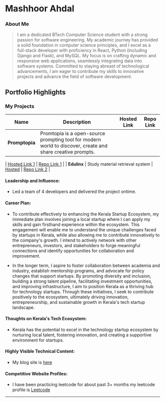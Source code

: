 # Mashhoor Ahdal 

### About Me

> I am a dedicated BTech Computer Science student with a strong passion for software engineering. My academic journey has provided a solid foundation in computer science principles, and I excel as a full-stack developer with proficiency in React, Python (including Django and Flask), and MySQL. My focus is on crafting dynamic and responsive web applications, seamlessly integrating data into software systems. Committed to staying abreast of technological advancements, I am eager to contribute my skills to innovative projects and advance the field of software development.




## Portfolio Highlights

### My Projects

| Name                | Description                                                               | Hosted Link                              | Repo Link                                                      |
|---------------------|---------------------------------------------------------------------------|------------------------------------------|----------------------------------------------------------------|
| **Promptopia**  | Promtopia is a open-source prompting tool for modern world to discover, create and share creative prompts.

| [Hosted Link 1](https://example.com)    | [Repo Link 1](https://github.com/mashhoorahdal/promptopia)             |
| **Edulinx**  | Study material retrieval system                                            | [Hosted](https://edulinx.vercel.app)    | [Repo Link 2](https://github.com/mashhoorahdal/edulinx)             |

#### Leadership and Influence:

- Led a team of 4 developers and delivered the project ontime.


#### Career Plan:

- To contribute effectively to enhancing the Kerala Startup Ecosystem, my immediate plan involves joining a local startup where I can apply my skills and gain firsthand experience within the ecosystem. This engagement will enable me to understand the unique challenges faced by startups in Kerala, while also allowing me to contribute innovatively to the company's growth. I intend to actively network with other entrepreneurs, investors, and stakeholders to forge meaningful connections and identify opportunities for collaboration and improvement.

- In the longer term, I aspire to foster collaboration between academia and industry, establish mentorship programs, and advocate for policy changes that support startups. By promoting diversity and inclusion, building a strong talent pipeline, facilitating investment opportunities, and improving infrastructure, I aim to position Kerala as a thriving hub for technology startups. Through these initiatives, I seek to contribute positively to the ecosystem, ultimately driving innovation, entrepreneurship, and sustainable growth in Kerala's tech startup landscape.
#### Thoughts on Kerala's Tech Ecosystem:

- Kerala has the potential to excel in the technology startup ecosystem by nurturing local talent, fostering innovation, and creating a supportive environment for startups.

#### Highly Visible Technical Content:

- My blog site is [here](https://mashhoor.vercel.app) 



#### Competitive Website Profiles:

- I have been practicing leetcode for about past 3+ months my leetcode profile is [Leetcode](https://leetcode.com/Mashhoor/)





---

